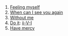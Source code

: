1. [Feeling myself](https://www.youtube.com/watch?v=P8TagRVp_0I)
2. [When can I see you again](https://www.youtube.com/watch?v=Ee9SCW91urE)
3. [Without me](https://www.youtube.com/watch?v=6n5SqwERoOc)
4. [Do it](https://www.youtube.com/watch?v=a9HIaGcBocc): [ii-V-I](https://en.wikipedia.org/wiki/Ii–V–I_progression)
5. [Have mercy](https://www.youtube.com/watch?v=FfesqRkdSEk)
